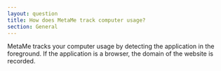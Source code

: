 ```yaml
---
layout: question
title: How does MetaMe track computer usage?
section: General
---
```


MetaMe tracks your computer usage by detecting the application in the foreground. If the application is a browser, the domain of the website is recorded. 